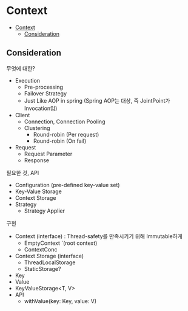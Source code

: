 # Context

- [Context](#context)
  - [Consideration](#consideration)

## Consideration

무엇에 대한?

- Execution
  - Pre-processing
  - Failover Strategy
  - Just Like AOP in spring (Spring AOP는 대상, 즉 JointPoint가 Invocation임)
- Client
  - Connection, Connection Pooling
  - Clustering
    - Round-robin (Per request)
    - Round-robin (On fail)
- Request
  - Request Parameter
  - Response

필요한 것, API

- Configuration (pre-defined key-value set)
- Key-Value Storage
- Context Storage
- Strategy
  - Strategy Applier

구현

- Context (interface) : Thread-safety를 만족시키기 위해 Immutable하게
  - EmptyContext `(root context)
  - ContextConc
- Context Storage (interface)
  - ThreadLocalStorage
  - StaticStorage?
- Key<T>
- Value<V>
- KeyValueStorage<T, V>
- API
  - withValue(key: Key<T>, value: V)
